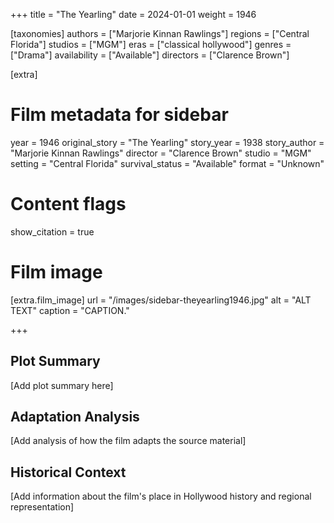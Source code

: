 +++
title = "The Yearling"
date = 2024-01-01
weight = 1946

[taxonomies]
authors = ["Marjorie Kinnan Rawlings"]
regions = ["Central Florida"]
studios = ["MGM"]
eras = ["classical hollywood"]
genres = ["Drama"]
availability = ["Available"]
directors = ["Clarence Brown"]

[extra]
# Film metadata for sidebar
year = 1946
original_story = "The Yearling"
story_year = 1938
story_author = "Marjorie Kinnan Rawlings"
director = "Clarence Brown"
studio = "MGM"
setting = "Central Florida"
survival_status = "Available"
format = "Unknown"

# Content flags
show_citation = true

# Film image
[extra.film_image]
url = "/images/sidebar-theyearling1946.jpg"
alt = "ALT TEXT"
caption = "CAPTION."

+++

## Plot Summary

[Add plot summary here]

## Adaptation Analysis

[Add analysis of how the film adapts the source material]

## Historical Context

[Add information about the film's place in Hollywood history and regional representation]